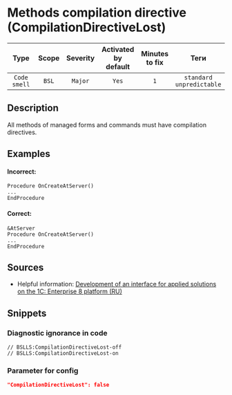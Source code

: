 # Methods compilation directive (CompilationDirectiveLost)

|     Type     | Scope | Severity | Activated<br>by default | Minutes<br>to fix |                Теги                 |
|:------------:|:-----:|:--------:|:-----------------------------:|:-----------------------:|:-----------------------------------:|
| `Code smell` | `BSL` | `Major`  |             `Yes`             |           `1`           | `standard`<br>`unpredictable` |

<!-- Блоки выше заполняются автоматически, не трогать -->
## Description
All methods of managed forms and commands must have compilation directives.

## Examples

#### Incorrect:
```bsl
Procedure OnCreateAtServer()
...
EndProcedure 
```

#### Correct:
```bsl
&AtServer
Procedure OnCreateAtServer()
...
EndProcedure 
```

## Sources

* Helpful information: [Development of an interface for applied solutions on the 1C: Enterprise 8 platform (RU)](https://its.1c.ru/db/pubv8devui#content:189:1)

## Snippets

<!-- Блоки ниже заполняются автоматически, не трогать -->
### Diagnostic ignorance in code

```bsl
// BSLLS:CompilationDirectiveLost-off
// BSLLS:CompilationDirectiveLost-on
```

### Parameter for config

```json
"CompilationDirectiveLost": false
```
